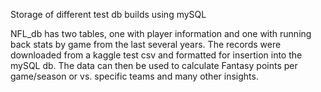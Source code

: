 Storage of different test db builds using mySQL

NFL_db has two tables, one with player information and one with running back stats by game from the last several years.
The records were downloaded from a kaggle test csv and formatted for insertion into the mySQL db. The data can then be
used to calculate Fantasy points per game/season or vs. specific teams and many other insights.
